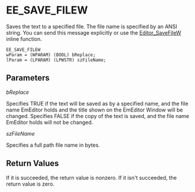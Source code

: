 # EE\_SAVE\_FILEW

Saves the text to a specified file. The file name is specified by an ANSI
string. You can send this message explicitly or use the
[Editor\_SaveFileW](../macro/editor_savefilew) inline function.

```
EE_SAVE_FILEW
wParam = (WPARAM) (BOOL) bReplace;
lParam = (LPARAM) (LPWSTR) szFileName;
```

## Parameters

_bReplace_

Specifies TRUE if the text will be saved as by a specified name, and the
file name EmEditor holds and the title shown on the EmEditor Window will be
changed. Specifies FALSE if the copy of the text is saved, and the file name
EmEditor holds will not be changed.

_szFileName_

Specifies a full path file name in bytes.

## Return Values

If it is succeeded, the return value is nonzero. If it isn't succeeded, the
return value is zero.
